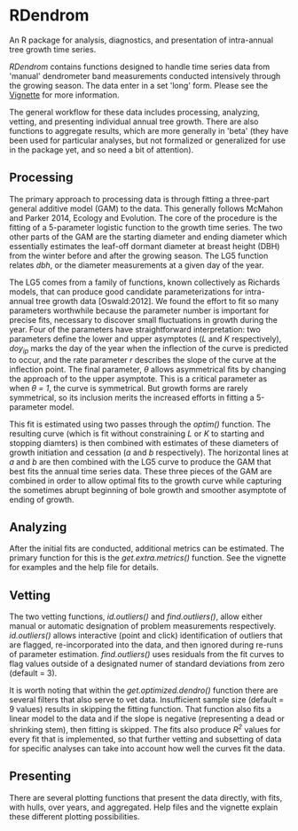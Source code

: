 # RDendrom
An R package for analysis, diagnostics, and presentation of intra-annual tree growth time series. 

*RDendrom* contains functions designed to handle time series data from 'manual' dendrometer band measurements conducted intensively through the growing season. The data enter in a set 'long' form. Please see the [Vignette](vignettes/RDendrom_vignette.html) for more information.

The general workflow for these data includes processing, analyzing, vetting, and presenting individual annual tree growth. There are also functions to aggregate results, which are more generally in 'beta' (they have been used for particular analyses, but not formalized or generalized for use in the package yet, and so need a bit of attention).

## Processing

The primary approach to processing data is through fitting a three-part general additive model (GAM) to the data. This generally follows McMahon and Parker 2014, Ecology and Evolution. The core of the procedure is the fitting of a 5-parameter logistic function to the growth time series. The two other parts of the GAM are the starting diameter and ending diameter which essentially estimates the leaf-off dormant diameter at breast height (DBH) from the winter before and after the growing season. The LG5 function relates *dbh*, or the diameter measurements at a given day of the year.  

The LG5 comes from a family of functions, known collectively
as Richards models, that can produce good candidate parameterizations for intra-
annual tree growth data [Oswald:2012]. We found the effort to fit so many parameters worthwhile
because the parameter number is important for precise fits, necessary to
discover small fluctuations in growth during the year.  Four of the parameters
have straightforward interpretation: two parameters define the lower and upper
asymptotes (*L* and *K* respectively), *doy<sub>ip</sub>* marks the day of the year
when the inflection of the curve is predicted to occur, and the rate parameter
*r* describes the slope of the curve at the inflection point. The final
parameter, *&theta;* allows asymmetrical fits by changing the approach of to
the upper asymptote. This is a critical parameter as when *&theta; = 1*, the
curve is symmetrical. But growth forms are rarely symmetrical,  so its
inclusion merits the increased efforts in fitting a 5-parameter model.  

This fit is estimated using two passes through the *optim()* function.  The resulting curve (which is fit without constraining *L* or *K* to starting and stopping diamters) is then combined with estimates of these diameters of growth initiation and cessation (*a* and *b* respectively). The horizontal lines at *a* and *b* are then combined with the LG5 curve to produce the GAM that best fits the annual time series data. These three pieces of the GAM are combined in order to allow optimal fits to the growth curve while capturing the sometimes abrupt beginning of bole growth and smoother asymptote of ending of growth. 

## Analyzing

After the initial fits are conducted, additional metrics can be estimated. The primary function for this is the *get.extra.metrics()* function. See the vignette for examples and the help file for details.

## Vetting

The two vetting functions, *id.outliers()* and *find.outliers()*, allow either manual or automatic designation of problem measurements respectively. *id.outliers()* allows interactive (point and click) identification of outliers that are flagged, re-incorporated into the data, and then ignored during re-runs of parameter estimation. *find.outliers()* uses residuals from the fit curves to flag values outside of a designated numer of standard deviations from zero (default = 3). 

It is worth noting that within the *get.optimized.dendro()* function there are several filters that also serve to vet data. Insufficient sample size (default = 9 values) results in skipping the fitting function. That function also fits a linear model to the data and if the slope is negative (representing a dead or shrinking stem), then fitting is skipped. The fits also produce *R<sup>2</sup>* values for every fit that is implemented, so that further vetting and subsetting of data for specific analyses can take into account how well the curves fit the data.

## Presenting

There are several plotting functions that present the data directly, with fits, with hulls, over years, and aggregated. Help files and the vignette explain these different plotting possibilities.
